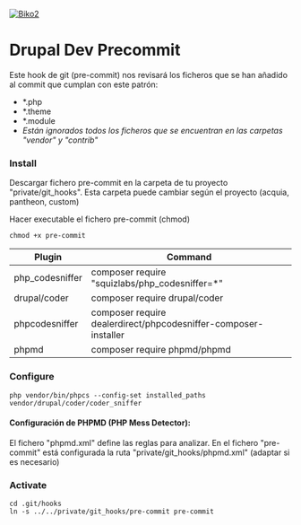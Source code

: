 [![Biko2](https://www.biko2.com/wp-content/uploads/web/logo.png)](https://www.biko2.com)

# Drupal Dev Precommit

Este hook de git (pre-commit) nos revisará los ficheros que se han añadido al commit que cumplan con este patrón:
- *.php
- *.theme
- *.module
- _Están ignorados todos los ficheros que se encuentran en las carpetas "vendor" y "contrib"_

### Install

Descargar fichero pre-commit en la carpeta de tu proyecto "private/git_hooks".
Esta carpeta puede cambiar según el proyecto (acquia, pantheon, custom)

Hacer executable el fichero pre-commit (chmod)

    chmod +x pre-commit

| Plugin | Command |
| ------ | ------ |
| php_codesniffer | composer require "squizlabs/php_codesniffer=*" |
| drupal/coder | composer require drupal/coder |
| phpcodesniffer | composer require dealerdirect/phpcodesniffer-composer-installer |
| phpmd | composer require phpmd/phpmd |

### Configure
    php vendor/bin/phpcs --config-set installed_paths vendor/drupal/coder/coder_sniffer

#### Configuración de PHPMD (PHP Mess Detector):
El fichero "phpmd.xml" define las reglas para analizar.
En el fichero "pre-commit" está configurada la ruta "private/git_hooks/phpmd.xml" (adaptar si es necesario)

### Activate
    cd .git/hooks
    ln -s ../../private/git_hooks/pre-commit pre-commit
